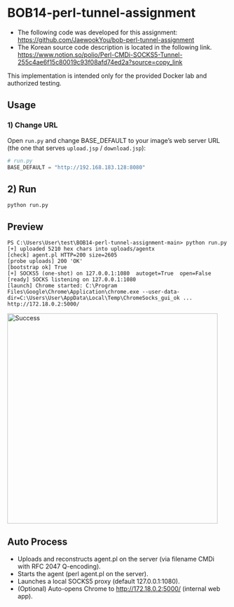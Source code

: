 # BOB14-perl-tunnel-assignment
- The following code was developed for this assignment:  
<https://github.com/JaewookYou/bob-perl-tunnel-assignment>  
- The Korean source code description is located in the following link.  
<https://www.notion.so/polio/Perl-CMDi-SOCKS5-Tunnel-255c4ae6f15c80019c93f08afd74ed2a?source=copy_link>

This implementation is intended only for the provided Docker lab and authorized testing.

## Usage
### 1) Change URL
Open `run.py` and change BASE_DEFAULT to your image’s web server URL (the one that serves `upload.jsp` / `download.jsp`):
```python
# run.py
BASE_DEFAULT = "http://192.168.183.128:8080"
```

## 2) Run
```python run.py```

## Preview 
```
PS C:\Users\User\test\BOB14-perl-tunnel-assignment-main> python run.py
[+] uploaded 5210 hex chars into uploads/agentx
[check] agent.pl HTTP=200 size=2605
[probe uploads] 200 'OK'
[bootstrap ok] True
[+] SOCKS5 (one-shot) on 127.0.0.1:1080  autoget=True  open=False
[ready] SOCKS listening on 127.0.0.1:1080
[launch] Chrome started: C:\Program Files\Google\Chrome\Application\chrome.exe --user-data-dir=C:\Users\User\AppData\Local\Temp\ChromeSocks_gui_ok ... http://172.18.0.2:5000/
```
<!-- 480px -->
<img src="https://raw.githubusercontent.com/komi22/BOB14-perl-tunnel-assignment/main/Success.png" width="480" alt="Success">


## Auto Process

- Uploads and reconstructs agent.pl on the server (via filename CMDi with RFC 2047 Q-encoding).
- Starts the agent (perl agent.pl on the server).
- Launches a local SOCKS5 proxy (default 127.0.0.1:1080).
- (Optional) Auto-opens Chrome to http://172.18.0.2:5000/ (internal web app).
